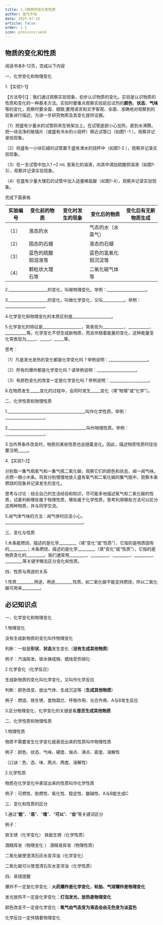 ```yaml
---
title: 1.1物质的变化和性质
author: 氢气不纯
date: 2025-07-18
article: false
order: 1.1
icon: proicons:send
---
```


## 物质的变化和性质

阅读书本8-12页，完成以下内容

一、化学变化和物理变化

1.【实验1-1】

【方法导引】：我们通过观察实验现象，初步认识物质的变化。实验是认识物质的性质和变化的一种基本方法。实验时要重点观察实验前后试剂的**颜色**、**状态**、**气味**等的变化，观察时要全面、细致;要用语言和文字客观、全面、准确地对观察到的现象进行描述，为进一步研究物质及其变化提供证据。

（1）把盛有少量水的试管斜夹在铁架台上。在试管底部小心加热，直到水沸腾。把一块洁净的玻璃片（或盛有冷水的小烧杯）移近试管口（如图1 -1 ），观察并记录验现象。

（2）将盛有一小块石蜡的试管置于盛有沸水的烧杯中（如图1-2 ），观察并记录实验现象。

（3）在一支试管中加入1 ~2 mL 氢氧化的溶液，向其中滴加硫酸铜溶液（如图1-3），观察并记录实验现象。

（4）在盛有少量大理石的试管中加入适量稀盐酸（如图1-4），观察并记录实验现象。

完成下面表格

|实验编号|变化前的物质|变化时发生的现象|变化后的物质|变化后有无新物质生成|
| ----------| --------------------| ------------------| ----------------------| ----------------------|
|（1）|液态的水||气态的水（水蒸气）||
|（2）|固态的石蜡||液态的石蜡||
|（3）|蓝色的硫酸铜溶液等||蓝色的氢氧化铜沉淀等||
|（4）|颗粒状大理石等||二氧化碳气体等||

2.\_\_\_\_\_\_\_\_\_\_\_\_\_\_\_\_\_\_\_\_的变化，叫做物理变化。举例：\_\_\_\_\_\_\_\_\_\_\_\_\_\_\_\_\_\_\_\_。

3.\_\_\_\_\_\_\_\_\_\_\_\_\_\_\_\_\_\_\_\_的变化，叫做化学变化，又叫\_\_\_\_\_\_\_\_\_\_\_。举例：\_\_\_\_\_\_\_\_\_\_\_\_\_\_\_\_\_\_\_\_。

4.化学变化和物理变化的本质区别是\_\_\_\_\_\_\_\_\_\_\_\_\_\_\_\_\_\_\_\_。

5.化学变化的特征是\_\_\_\_\_\_\_\_\_\_\_\_\_\_\_\_\_\_\_\_，常表现为\_\_\_\_\_\_\_\_\_\_\_、\_\_\_\_\_\_\_\_\_\_\_、\_\_\_\_\_\_\_\_\_\_\_等。化学变化不但生成新物质，而且伴随着能量的变化，这种能量变化常表现为\_\_\_\_\_、\_\_\_\_\_、\_\_\_\_\_等。

思考：

（1）凡是发光发热的变化都是化学变化吗？举例说明：\_\_\_\_\_\_\_\_\_\_\_\_\_\_\_\_\_\_\_\_。

（2）所有的爆炸都是化学变化吗？请举例说明：\_\_\_\_\_\_\_\_\_\_\_\_\_\_\_\_\_\_\_\_。

（3）有颜色变化的改变一定是化学变化吗？举例说明：\_\_\_\_\_\_\_\_\_\_\_\_\_\_\_\_\_\_\_\_。

6.在物质发生\_\_\_\_\_变化的过程中，会同时发生\_\_\_\_\_变化（填“物理”或“化学”）。

二、化学性质和物理性质

1.\_\_\_\_\_\_\_\_\_\_\_\_\_\_\_\_\_\_\_\_\_\_\_\_\_\_\_\_\_\_\_\_\_\_\_\_\_\_\_\_叫作化学性质。举例：\_\_\_\_\_\_\_\_\_\_\_\_\_\_\_\_\_\_\_\_。

2.\_\_\_\_\_\_\_\_\_\_\_\_\_\_\_\_\_\_\_\_\_\_\_\_\_\_\_\_\_\_\_\_\_\_\_\_\_\_\_\_叫作物理性质。举例：\_\_\_\_\_\_\_\_\_\_\_\_\_\_\_\_\_\_\_\_。

3.当外界条件改变时，物质的某些性质也会随着变化。因此，描述物质性质时往往要注明\_\_\_\_\_。

4.【实验1-2】

分别取一集气瓶氧气和一集气瓶二氧化碳，观察它们的颜色和状态，闻一闻气味。点燃一根小木条，将其分别慢慢地放入盛有氧气和二氧化碳的集气瓶中，观察木条燃烧的现象并记录发生的变化。

思考与讨论：结合自己的生活经验和知识，尽可能多地描述氧气和二氧化碳的性质，试着判断哪些属于物理性质，哪些属于化学性质，思考利用哪些方法可以区分这两种物质，并与同学交流。

5.闻气体气味的方法：闻气体时应该小心，\_\_\_\_\_\_\_\_\_\_\_\_\_\_\_\_\_\_\_\_\_\_\_\_\_\_\_\_\_\_\_\_\_\_\_\_\_\_\_\_。

三、变化与性质

1.木条能燃烧，描述的是化学\_\_\_\_\_\_\_\_\_（填“变化”或“性质”），它指的是物质固有的\_\_\_\_\_\_\_\_\_；木条燃烧，描述的是化学\_\_\_\_\_\_\_\_\_（填“变化”或“性质”），它指的是物质变化的\_\_\_\_\_\_\_\_\_。我们通常用\_\_\_\_\_\_\_\_\_、\_\_\_\_\_\_\_\_\_、\_\_\_\_\_\_\_\_\_、\_\_\_\_\_\_\_\_\_、\_\_\_\_\_\_\_\_\_等关键字眼去区分变化和性质。

四、性质与用途的关系

1.性质\_\_\_\_\_\_\_\_\_用途，用途\_\_\_\_\_\_\_\_\_性质。如二氧化碳不能支持燃烧，所以二氧化碳可用来\_\_\_\_\_\_\_\_\_。

## 必记知识点

一、化学变化和物理变化

1.物理变化

没有生成新物质的变化叫作物理变化

判断：一般是**形状**、**状态**发生变化（**没有生成其他物质**）

例子：汽油挥发、铁水铸成锅、蜡烛受热熔化·

2.化学变化（化学反应）

生成新物质的变化叫化学变化，又叫作化学反应

判断：颜色改变、放出气体、生成沉淀等（**生成其他物质**）

例子：燃烧、铁生锈、食物腐烂、呼吸作用、光合作用、A与B发生反应

3.区分物理变化、化学变化的关键是看**是否生成其他物质**

二、化学性质和物理性质

1.物理性质

物质不需要发生化学变化就表现出来的性质叫作物理性质

例子：颜色、状态、气味、硬度、熔点、沸点、密度、溶解性

（口诀：色、态、味、两点、两度、溶解性）

2.化学性质

物质在化学变化中表现出来的性质叫作化学性质

例子：可燃性、助燃性、氧化性、稳定性、酸碱性、A与B能生成C

三、变化和性质的区分

1.通过“**能**”、“**易**”、“**难**”、“**可以**”、“**会**”等关键词区分

例子：

铁生锈（化学变化）  铁能生锈（化学性质）

酒精挥发（物理变化 ）  酒精易挥发（物理性质）

二氧化碳使澄清石灰水变浑浊（化学变化）

二氧化碳可以使澄清石灰水变浑浊（化学性质）

四、易错提醒

爆炸不一定是化学变化：**火药爆炸是化学变化**，**轮胎、气球爆炸是物理变化**

发光放热不一定是化学变化：**灯泡发光、放热是物理变化**

颜色改变不一定是化学变化：**氧气由气态变为液态会由无色变为淡蓝色**

化学反应一定伴随着物理变化
